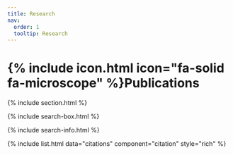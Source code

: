 ```yaml
---
title: Research
nav:
  order: 1
  tooltip: Research
---
```


# {% include icon.html icon="fa-solid fa-microscope" %}Publications


{% include section.html %}

{% include search-box.html %}

{% include search-info.html %}

{% include list.html data="citations" component="citation" style="rich" %}
